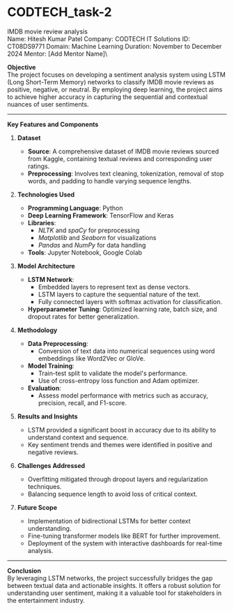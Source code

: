 # CODTECH_task-2
IMDB movie review analysis<br>
Name: Hitesh Kumar Patel
Company: CODTECH IT Solutions
ID: CT08DS9771
Domain: Machine Learning
Duration: November to December 2024
Mentor: [Add Mentor Name]\


**Objective**  
The project focuses on developing a sentiment analysis system using LSTM (Long Short-Term Memory) networks to classify IMDB movie reviews as positive, negative, or neutral. By employing deep learning, the project aims to achieve higher accuracy in capturing the sequential and contextual nuances of user sentiments.  

---

**Key Features and Components**  

1. **Dataset**  
   - **Source**: A comprehensive dataset of IMDB movie reviews sourced from Kaggle, containing textual reviews and corresponding user ratings.
   - **Preprocessing**: Involves text cleaning, tokenization, removal of stop words, and padding to handle varying sequence lengths.  

2. **Technologies Used**  
   - **Programming Language**: Python  
   - **Deep Learning Framework**: TensorFlow and Keras
   - **Libraries**:   
     - *NLTK* and *spaCy* for preprocessing   
     - *Matplotlib* and *Seaborn* for visualizations   
     - *Pandas* and *NumPy* for data handling  
   - **Tools**: Jupyter Notebook, Google Colab 

3. **Model Architecture**  
   - **LSTM Network**:  
     - Embedded layers to represent text as dense vectors.  
     - LSTM layers to capture the sequential nature of the text.  
     - Fully connected layers with softmax activation for classification.  
   - **Hyperparameter Tuning**: Optimized learning rate, batch size, and dropout rates for better generalization.  

4. **Methodology**  
   - **Data Preprocessing**:  
     - Conversion of text data into numerical sequences using word embeddings like Word2Vec or GloVe.  
   - **Model Training**:  
     - Train-test split to validate the model's performance.  
     - Use of cross-entropy loss function and Adam optimizer.  
   - **Evaluation**:  
     - Assess model performance with metrics such as accuracy, precision, recall, and F1-score.  

5. **Results and Insights**  
   - LSTM provided a significant boost in accuracy due to its ability to understand context and sequence.  
   - Key sentiment trends and themes were identified in positive and negative reviews.  

6. **Challenges Addressed**  
   - Overfitting mitigated through dropout layers and regularization techniques.  
   - Balancing sequence length to avoid loss of critical context.  

7. **Future Scope**  
   - Implementation of bidirectional LSTMs for better context understanding.  
   - Fine-tuning transformer models like BERT for further improvement.  
   - Deployment of the system with interactive dashboards for real-time analysis.  

---

**Conclusion**  
By leveraging LSTM networks, the project successfully bridges the gap between textual data and actionable insights. It offers a robust solution for understanding user sentiment, making it a valuable tool for stakeholders in the entertainment industry.
